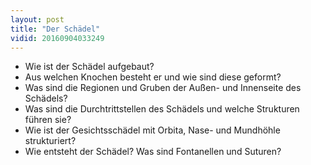```yaml
---
layout: post
title: "Der Schädel"
vidid: 20160904033249
---
```

- Wie ist der Schädel aufgebaut?
- Aus welchen Knochen besteht er und wie sind diese geformt?
- Was sind die Regionen und Gruben der Außen- und Innenseite des Schädels?
- Was sind die Durchtrittstellen des Schädels und welche Strukturen führen sie?
- Wie ist der Gesichtsschädel mit Orbita, Nase- und Mundhöhle strukturiert? 
- Wie entsteht der Schädel? Was sind Fontanellen und Suturen?

